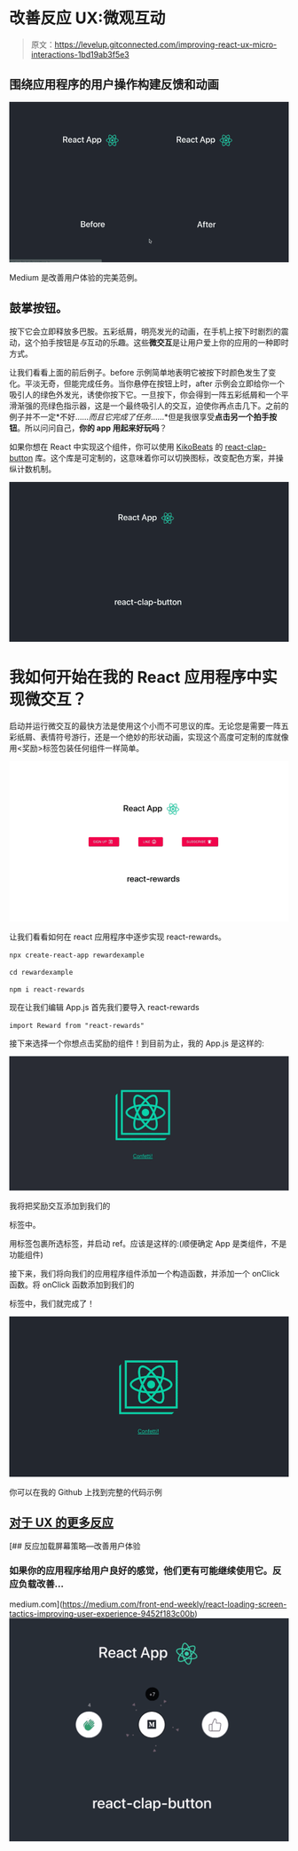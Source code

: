 # 改善反应 UX:微观互动

> 原文：<https://levelup.gitconnected.com/improving-react-ux-micro-interactions-1bd19ab3f5e3>

## 围绕应用程序的用户操作构建反馈和动画

![](img/f26f7e6b9611a0f9e670ab67352037b4.png)

Medium 是改善用户体验的完美范例。

## 鼓掌按钮。

按下它会立即释放多巴胺。五彩纸屑，明亮发光的动画，在手机上按下时剧烈的震动，这个拍手按钮是*与*互动的乐趣。这些**微交互**是让用户爱上你的应用的一种即时方式。

让我们看看上面的前后例子。before 示例简单地表明它被按下时颜色发生了变化。平淡无奇，但能完成任务。当你悬停在按钮上时，after 示例会立即给你一个吸引人的绿色外发光，诱使你按下它。一旦按下，你会得到一阵五彩纸屑和一个平滑渐强的亮绿色指示器，这是一个最终吸引人的交互，迫使你再点击几下。之前的例子并不一定*不好……*而且它完成了任务*……*但是我很享受**点击另一个拍手按钮**。所以问问自己，**你的 app 用起来好玩吗**？

如果你想在 React 中实现这个组件，你可以使用 [KikoBeats](https://kikobeats.com/) 的 [react-clap-button](https://www.npmjs.com/package/react-clap-button) 库。这个库是可定制的，这意味着你可以切换图标，改变配色方案，并操纵计数机制。

![](img/8b4dee238b77747cfc388bd00268deeb.png)

# 我如何开始在我的 React 应用程序中实现微交互？

启动并运行微交互的最快方法是使用这个小而不可思议的库。无论您是需要一阵五彩纸屑、表情符号游行，还是一个绝妙的形状动画，实现这个高度可定制的库就像用<奖励>标签包装任何组件一样简单。

![](img/4b6d845fd52bfc0346361e1007840b82.png)

让我们看看如何在 react 应用程序中逐步实现 react-rewards。

`npx create-react-app rewardexample`

`cd rewardexample`

`npm i react-rewards`

现在让我们编辑 App.js
首先我们要导入 react-rewards

`import Reward from "react-rewards"`

接下来选择一个你想点击奖励的组件！到目前为止，我的 App.js 是这样的:

![](img/7a7a743fe8c51f13a2b73c198af2f25e.png)

我将把奖励交互添加到我们的

标签中。

用<reward>标签包裹所选标签，并启动 ref。应该是这样的:(顺便确定 App 是类组件，不是功能组件)</reward>

接下来，我们将向我们的应用程序组件添加一个构造函数，并添加一个 onClick 函数。将 onClick 函数添加到我们的

标签中，我们就完成了！

![](img/09e54ffa824051e3f2107756b228231c.png)

你可以在我的 Github 上找到完整的代码示例

## [对于 UX 的更多反应](https://medium.com/front-end-weekly/react-loading-screen-tactics-improving-user-experience-9452f183c00b)

[](https://medium.com/front-end-weekly/react-loading-screen-tactics-improving-user-experience-9452f183c00b) [## 反应加载屏幕策略—改善用户体验

### 如果你的应用程序给用户良好的感觉，他们更有可能继续使用它。反应负载改善…

medium.com](https://medium.com/front-end-weekly/react-loading-screen-tactics-improving-user-experience-9452f183c00b) ![](img/c105583c707417c1300af5bc25be4c06.png)